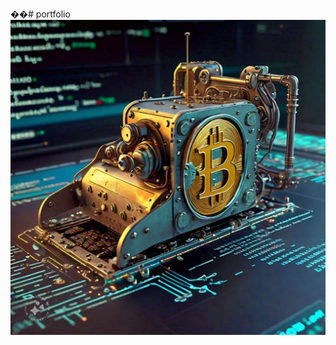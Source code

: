 ��#   p o r t f o l i o 
![](https://raw.githubusercontent.com/Sudhir878786/portfolio/master/img/portfolio/bitcoin.jpg)
 
 
